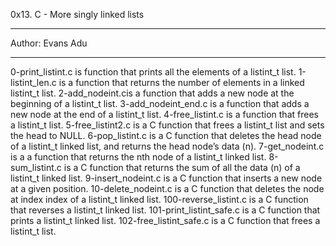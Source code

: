 0x13. C - More singly linked lists
*********************************************
Author: Evans Adu
*********************************************
0-print_listint.c is function that prints all the elements of a listint_t list.
1-listint_len.c is a function that returns the number of elements in a linked listint_t list.
2-add_nodeint.cis a function that adds a new node at the beginning of a listint_t list.
3-add_nodeint_end.c is a function that adds a new node at the end of a listint_t list.
4-free_listint.c is a function that frees a listint_t list.
5-free_listint2.c is a C function that frees a listint_t list and sets the head to NULL.
6-pop_listint.c is a C function that deletes the head node of a listint_t linked list, and returns the head node’s data (n).
7-get_nodeint.c is a a function that returns the nth node of a listint_t linked list.
8-sum_listint.c  is a C function that returns the sum of all the data (n) of a listint_t linked list.
9-insert_nodeint.c is a C function that inserts a new node at a given position.
10-delete_nodeint.c is a C function that deletes the node at index index of a listint_t linked list.
100-reverse_listint.c is a C function that reverses a listint_t linked list.
101-print_listint_safe.c is a C function that prints a listint_t linked list.
102-free_listint_safe.c is a C function that frees a listint_t list.
